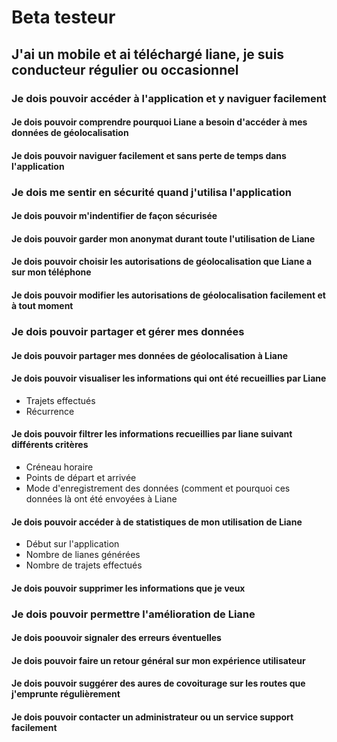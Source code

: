 # Beta testeur
## J'ai un mobile et ai téléchargé liane, je suis conducteur régulier ou occasionnel

### Je dois pouvoir accéder à l'application et y naviguer facilement 
#### Je dois pouvoir comprendre pourquoi Liane a besoin d'accéder à mes données de géolocalisation 
#### Je dois pouvoir naviguer facilement et sans perte de temps dans l'application 

### Je dois me sentir en sécurité quand j'utilisa l'application 
#### Je dois pouvoir m'indentifier de façon sécurisée 
#### Je dois pouvoir garder mon anonymat durant toute l'utilisation de Liane 
#### Je dois pouvoir choisir les autorisations de géolocalisation que Liane a sur mon téléphone 
#### Je dois pouvoir modifier les autorisations de géolocalisation facilement et à tout moment

### Je dois pouvoir partager et gérer mes données 
#### Je dois pouvoir partager mes données de géolocalisation à Liane 
#### Je dois pouvoir visualiser les informations qui ont été recueillies par Liane 
- Trajets effectués 
- Récurrence 
#### Je dois pouvoir filtrer les informations recueillies par liane suivant différents critères 
- Créneau horaire 
- Points de départ et arrivée 
- Mode d'enregistrement des données (comment et pourquoi ces données là ont été envoyées à Liane 
#### Je dois pouvoir accéder à de statistiques de mon utilisation de Liane
- Début sur l'application 
- Nombre de lianes générées 
- Nombre de trajets effectués 
#### Je dois pouvoir supprimer les informations que je veux

### Je dois pouvoir permettre l'amélioration de Liane 
#### Je dois poouvoir signaler des erreurs éventuelles 
#### Je dois pouvoir faire un retour général sur mon expérience utilisateur 
#### Je dois pouvoir suggérer des aures de covoiturage sur les routes que j'emprunte régulièrement 
#### Je dois pouvoir contacter un administrateur ou un service support facilement 
